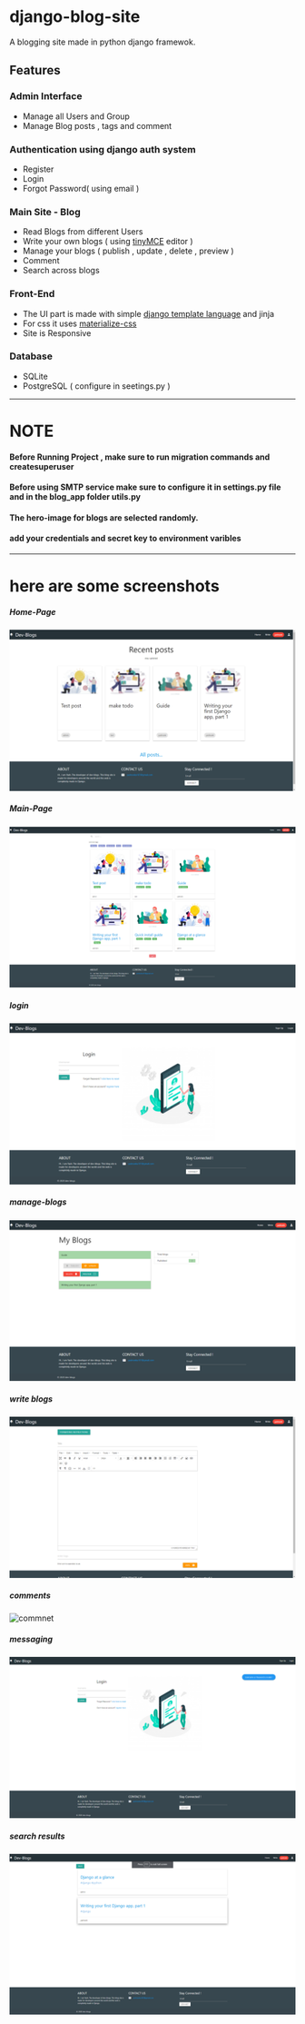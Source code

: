 # django-blog-site
A blogging site made in python django framewok. 

## Features
### Admin Interface 
* Manage all Users and Group 
* Manage Blog posts , tags and comment 

### Authentication using django auth system
* Register
* Login
* Forgot Password( using email ) 

### Main Site - Blog 
* Read Blogs from different Users 
* Write your own blogs ( using [tinyMCE](https://www.tiny.cloud/features ) editor )
* Manage your blogs ( publish , update , delete , preview )
* Comment 
* Search across blogs

### Front-End 
* The UI part is made with simple [django template language](https://docs.djangoproject.com/en/3.0/ref/templates/language/`) and jinja 
* For css it uses [materialize-css](https://materializecss.com/) 
* Site is Responsive
  
 ### Database 
 * SQLite 
 * PostgreSQL ( configure in seetings.py )
 ---------------
 # NOTE 
 #### Before Running Project , make sure to run migration commands and createsuperuser
 #### Before using SMTP service make sure to configure it in settings.py file and in the blog_app folder utils.py 
 #### The hero-image for blogs are selected randomly.
 #### add your credentials and secret key to environment varibles
 
 -----------------------------
# here are some screenshots
##### Home-Page
![home-page](Screenshots/home.png)

##### Main-Page 
![main-page](Screenshots/main.png)

##### login
![login](Screenshots/login.png)

##### manage-blogs
![manage-blogs](Screenshots/manage_blogs.png)

##### write blogs
![write-blogs](Screenshots/write_blog.png)

##### comments
![commnet](Screenshots/commnet.png)

##### messaging
![messaging](Screenshots/messaging.png)

##### search results
![search-results](Screenshots/search-results.png)
